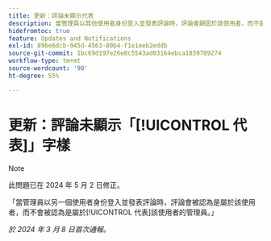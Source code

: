 ```yaml
---
title: 更新：評論未顯示代表
description: 當管理員以其他使用者身份登入並發表評論時，評論會歸因於該使用者，而不是代表該使用者歸因於該管理員。
hidefromtoc: true
feature: Updates and Notifications
exl-id: 896e6dcb-945d-4563-80b4-f1e1eeb2eddb
source-git-commit: 1bc69d197e26e8c5543ad03164ebca1839789274
workflow-type: tm+mt
source-wordcount: '90'
ht-degree: 55%

---
```


# 更新：評論未顯示「[!UICONTROL 代表]」字樣

>[!NOTE]
>
>此問題已在 2024 年 5 月 2 日修正。

「當管理員以另一個使用者身份登入並發表評論時，評論會被認為是屬於該使用者，而不會被認為是屬於[!UICONTROL 代表]該使用者的管理員。」

_於 2024 年 3 月 8 日首次通報。_
